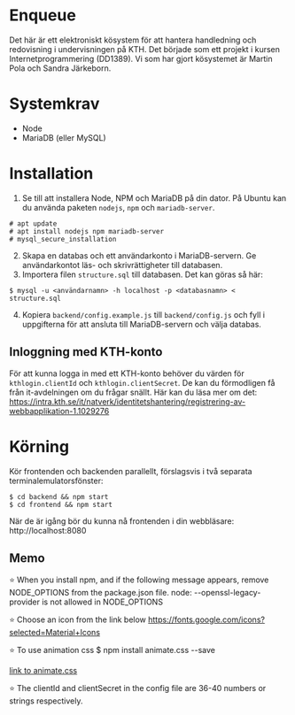 # Enqueue

Det här är ett elektroniskt kösystem för att hantera handledning och redovisning i undervisningen på KTH. Det började som ett projekt i kursen Internetprogrammering (DD1389). Vi som har gjort kösystemet är Martin Pola och Sandra Järkeborn.

# Systemkrav

- Node
- MariaDB (eller MySQL)

# Installation

1. Se till att installera Node, NPM och MariaDB på din dator. På Ubuntu kan du använda paketen `nodejs`, `npm` och `mariadb-server`.

```
# apt update
# apt install nodejs npm mariadb-server
# mysql_secure_installation
```

2. Skapa en databas och ett användarkonto i MariaDB-servern. Ge användarkontot läs- och skrivrättigheter till databasen.
3. Importera filen `structure.sql` till databasen. Det kan göras så här:

```
$ mysql -u <användarnamn> -h localhost -p <databasnamn> < structure.sql
```

4. Kopiera `backend/config.example.js` till `backend/config.js` och fyll i uppgifterna för att ansluta till MariaDB-servern och välja databas.

## Inloggning med KTH-konto

För att kunna logga in med ett KTH-konto behöver du värden för `kthlogin.clientId` och `kthlogin.clientSecret`. De kan du förmodligen få från it-avdelningen om du frågar snällt. Här kan du läsa mer om det:  
https://intra.kth.se/it/natverk/identitetshantering/registrering-av-webbapplikation-1.1029276

# Körning

Kör frontenden och backenden parallellt, förslagsvis i två separata terminalemulatorsfönster:

```
$ cd backend && npm start
$ cd frontend && npm start
```

När de är igång bör du kunna nå frontenden i din webbläsare:
http://localhost:8080

## Memo

⭐️ When you install npm, and if the following message appears, remove NODE_OPTIONS from the package.json file.
node: --openssl-legacy-provider is not allowed in NODE_OPTIONS

⭐️ Choose an icon from the link below
https://fonts.google.com/icons?selected=Material+Icons

⭐️ To use animation css
$ npm install animate.css --save

[link to animate.css ](https://animate.style/#usage)

⭐️ The clientId and clientSecret in the config file are 36-40 numbers or strings respectively.
